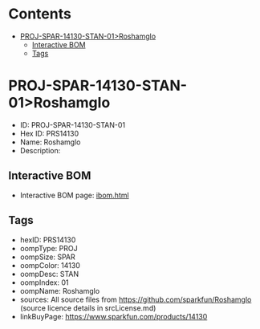 



Contents
========

* [PROJ-SPAR-14130-STAN-01>Roshamglo](#proj-spar-14130-stan-01roshamglo)
	* [Interactive BOM](#interactive-bom)
	* [Tags](#tags)

# PROJ-SPAR-14130-STAN-01>Roshamglo

- ID: PROJ-SPAR-14130-STAN-01
- Hex ID: PRS14130
- Name: Roshamglo
- Description: 

## Interactive BOM

- Interactive BOM page: [ibom.html](kicad/bom/ibom.html)

## Tags

- hexID: PRS14130
- oompType: PROJ
- oompSize: SPAR
- oompColor: 14130
- oompDesc: STAN
- oompIndex: 01
- oompName: Roshamglo
- sources: All source files from https://github.com/sparkfun/Roshamglo (source licence details in srcLicense.md)
- linkBuyPage: https://www.sparkfun.com/products/14130
